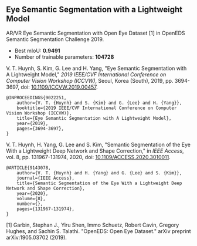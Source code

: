 
## Eye Semantic Segmentation with a Lightweight Model
AR/VR Eye Semantic Segmentation with Open Eye Dataset [1] in OpenEDS Semantic Segmentation Challenge 2019.
- Best mIoU: **0.9491**
- Number of trainable parameters: **104728**

V. T. Huynh, S. Kim, G. Lee and H. Yang, "Eye Semantic Segmentation with A Lightweight Model," *2019 IEEE/CVF International Conference on Computer Vision Workshop (ICCVW)*, Seoul, Korea (South), 2019, pp. 3694-3697, doi: [10.1109/ICCVW.2019.00457](https://ieeexplore.ieee.org/document/9022251).
```
@INPROCEEDINGS{9022251,  
    author={V. T. {Huynh} and S. {Kim} and G. {Lee} and H. {Yang}},  
    booktitle={2019 IEEE/CVF International Conference on Computer Vision Workshop (ICCVW)},   
    title={Eye Semantic Segmentation with A Lightweight Model},   
    year={2019},  
    pages={3694-3697},
}
```


V. T. Huynh, H. Yang, G. Lee and S. Kim, "Semantic Segmentation of the Eye With a Lightweight Deep Network and Shape Correction," in *IEEE Access*, vol. 8, pp. 131967-131974, 2020, doi: [10.1109/ACCESS.2020.3010011](https://ieeexplore.ieee.org/document/9143078).
```
@ARTICLE{9143078,  
    author={V. T. {Huynh} and H. {Yang} and G. {Lee} and S. {Kim}},  
    journal={IEEE Access},   
    title={Semantic Segmentation of the Eye With a Lightweight Deep Network and Shape Correction},   
    year={2020},  
    volume={8},  
    number={},  
    pages={131967-131974},
}
```
[1] Garbin, Stephan J., Yiru Shen, Immo Schuetz, Robert Cavin, Gregory Hughes, and Sachin S. Talathi. "OpenEDS: Open Eye Dataset." arXiv preprint arXiv:1905.03702 (2019).
